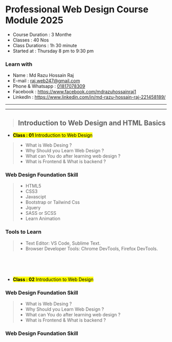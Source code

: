 # Professional Web Design Course Module 2025
- Course Duration : 3 Monthe 
- Classes : 40 Nos 
- Class Durations : 1h 30 minute 
- Started at : Thursday 8 pm to 9:30 pm 

### Learn with 
- Name : Md Razu Hossain Raj
- E-mail : raj.web247@gmail.com
- Phone & Whatsapp : [01817078309](01817078309)
- Facebook  :  https://www.facebook.com/mdrazuhossainraj1
- LinkedIn :  https://www.linkedin.com/in/md-razu-hossain-raj-221458189/
***
***

> ## Introduction to Web Design and HTML Basics

<!-- class number start here  -->

- <mark> **Class : 01**  Introduction to Web Design</mark>
> - What is Web Desing ?
> - Why Should you Learn  Web Design ?
> - What can You do after learning web design ?
> - What is Frontend & What is backend ?
### Web Design Foundation Skill 
> - HTML5
> - CSS3
> - Javascipt 
> - Bootstrap or Tailwind Css 
> - Jquery 
> - SASS or SCSS
> - Learn Animation 
### Tools to Learn 
> - Text Editor: VS Code, Sublime Text.
> - Browser Developer Tools: Chrome DevTools, Firefox DevTools.
<!-- class no end hre  -->

<br>
<br>
<br>

<!-- class number start here  -->

- <mark> **Class : 02**  Introduction to Web Design</mark>
### Web Design Foundation Skill 
> - What is Web Desing ?
> - Why Should you Learn  Web Design ?
> - What can You do after learning web design ?
> - What is Frontend & What is backend ?
### Web Design Foundation Skill 

<!-- class no end hre  -->